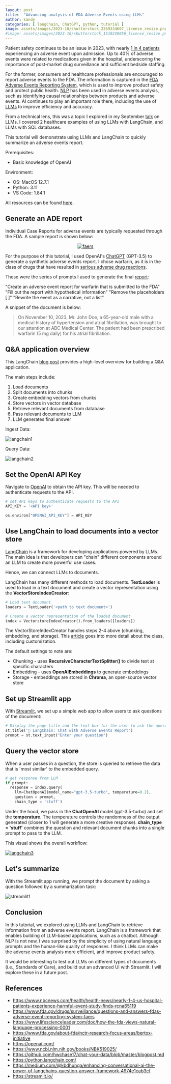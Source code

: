 ```yaml
---
layout: post
title:  "Advancing analysis of FDA Adverse Events using LLMs"
author: sandy
categories: [ langChain, ChatGPT, python, tutorial ]
image: assets/images/2023-10/shutterstock_2269334607_license_resize.png
#image: assets/images/2023-10/shutterstock_1510230056_license_resize.png
---
```


Patient safety continues to be an issue in 2023, with nearly [1 in 4 patients](https://www.nbcnews.com/health/health-news/nearly-1-4-us-hospital-patients-experience-harmful-event-study-finds-rcna65119) experiencing an adverse event upon admission.  Up to 40% of adverse events were related to medications given in the hospital, underscoring the importance of post-market drug surveillance and sufficient bedside staffing.  

For the former, consumers and healthcare professionals are encouraged to report adverse events to the FDA.  The information is captured in the [FDA Adverse Events Reporting System](https://www.fda.gov/drugs/surveillance/questions-and-answers-fdas-adverse-event-reporting-system-faers), which is used to improve product safety and protect public health.  [NLP](https://www.lifescienceleader.com/doc/how-the-fda-views-natural-language-processing-0001) has been used in adverse events analysis, such as identifying causal relationships between products and adverse events.   AI continues to play an important role there, including the use of [LLMs](https://www.fda.gov/about-fda/nctr-research-focus-areas/bertox-initiative) to improve efficiency and accuracy.  

From a technical lens, this was a topic I explored in my September [talk](https://www.meetup.com/cloud-data-driven/events/294617896/) on LLMs.  I covered 2 healthcare examples of using LLMs with LangChain, and LLMs with SQL databases. 

This tutorial will demonstrate using LLMs and LangChain to quickly summarize an adverse events report.

Prerequisites:
- Basic knowledge of OpenAI

Environment:
- OS: MacOS 12.7.1
- Python: 3.11
- VS Code: 1.84.1

All resources can be found [here](https://github.com/slsu0424/langchain-ade-public).


## Generate an ADE report
Individual Case Reports for adverse events are typically requested through the FDA.  A sample report is shown below:

<p style="text-align: center;">
<a href="https://www.researchgate.net/publication/271223596_Automatically_Recognizing_Medication_and_Adverse_Event_Information_From_Food_and_Drug_Administration's_Adverse_Event_Reporting_System_Narratives?_tp=eyJjb250ZXh0Ijp7ImZpcnN0UGFnZSI6Il9kaXJlY3QiLCJwYWdlIjoiX2RpcmVjdCJ9fQ" target="_blank">
  <img src="/assets/images/2023-10/sample-AERS-Report.png" alt="faers">
<!-- <img src="/assets/images/2023-10/sample-AERS-Report.png" alt="aers" width="750" height="670" alig> -->
</a>
</p>

For the purpose of this tutorial, I used OpenAI's <a href="https://openai.com/" target="_blank">ChatGPT</a> (GPT-3.5) to generate a synthetic adverse events report.  I chose warfarin, as it is in the class of drugs that have resulted in <a href="https://www.ncbi.nlm.nih.gov/books/NBK519025/" target="_blank">serious adverse drug reactions</a>.

These were the series of prompts I used to generate the final [report](https://github.com/slsu0424/langchain-ade-public/blob/main/ade.txt):

"Create an adverse event report for warfarin that is submitted to the FDA"
"Fill out the report with hypothetical information"
"Remove the placeholders [ ]"
"Rewrite the event as a narrative, not a list"

A snippet of the document is below:

>On November 10, 2023, Mr. John Doe, a 65-year-old male with a medical history of hypertension and atrial fibrillation, was brought to our attention at ABC Medical Center. The patient had been prescribed warfarin (5 mg daily) for his atrial fibrillation.


## Q&A application overview
This LangChain [blog post](https://github.com/hwchase17/chat-your-data/blob/master/blogpost.md) provides a high-level overview for building a Q&A application.  

The main steps include:

1. Load documents
2. Split documents into chunks
3. Create embedding vectors from chunks
4. Store vectors in vector database
5. Retrieve relevant documents from database
6. Pass relevant documents to LLM
7. LLM generates final answer

Ingest Data:

![langchain1](/assets/images/2023-10/langchain1.png)

Query Data:

![langchain2](/assets/images/2023-10/langchain2.png)


## Set the OpenAI API Key
Navigate to [OpenAI](https://platform.openai.com/) to obtain the API key.  This will be needed to authenticate requests to the API.

```python
# set API keys to authenticate requests to the API
API_KEY = '<API key>'

os.environ["OPENAI_API_KEY"] = API_KEY
```


## Use LangChain to load documents into a vector store
[LangChain](https://docs.langchain.com/docs/) is a framework for developing applications powered by LLMs.  The main idea is that developers can "chain" different components around an LLM to create more powerful use cases.  

Hence, we can connect LLMs to documents.

LangChain has many different methods to load documents.  **TextLoader** is used to load in a text document and create a vector representation using the **VectorStoreIndexCreator**:

```python
# Load text document
loaders = TextLoader('<path to text document>')

# Create a vector representation of the loaded document
index = VectorstoreIndexCreator().from_loaders([loaders])
```

The VectorStoreIndexCreator handles steps 2-4 above (chunking, embedding, and storage).  This [article](https://medium.com/@kbdhunga/enhancing-conversational-ai-the-power-of-langchains-question-answer-framework-4974e1cab3cf) goes into more detail about the class, including customization.  

The default settings to note are: 

- Chunking - uses **RecursiveCharacterTextSplitter()** to divide text at specific characters
- Embedding - uses **OpenAIEmbeddings**  to generate embeddings
- Storage - embeddings are stored in **Chroma**, an open-source vector store 

## Set up Streamlit app
With [Streamlit](https://streamlit.io/), we set up a simple web app to allow users to ask questions of the document:  

```python
# Display the page title and the text box for the user to ask the question
st.title('🦜 LangChain: Chat with Adverse Events Report')
prompt = st.text_input("Enter your question")
```


## Query the vector store
When a user passes in a question, the store is queried to retrieve the data that is 'most similar' to the embedded query.

```python
# get response from LLM
if prompt:
  response = index.query(
    llm=ChatOpenAI(model_name="gpt-3.5-turbo", temperature=0.2), 
    question = prompt, 
    chain_type = 'stuff')
```

Under the hood, we pass in the **ChatOpenAI** model (gpt-3.5-turbo) and set the **temperature**.  The temperature controls the randomness of the output generated (closer to 1 will generate a more creative response).  **chain_type = 'stuff'** combines the question and relevant document chunks into a single prompt to pass to the LLM.

This visual shows the overall workflow:

<a href="https://python.langchain.com/docs/modules/data_connection/vectorstores/">
  <img src="/assets/images/2023-10/langchain3.png" alt="langchain3">
<!--   <img src="/assets/images/2023-10/langchain3.png" alt="langchain3" width="750" height="311"> -->
</a>


## Let's summarize
With the Streamlit app running, we prompt the document by asking a question followed by a summarization task:

![streamlit1](/assets/images/2023-10/streamlit1.png)


## Conclusion
In this tutorial, we explored using LLMs and LangChain to retrieve information from an adverse events report.  LangChain is a framework that enables building of LLM-based applications, such as a chatbot.  Although NLP is not new, I was surprised by the simplicity of using natural language prompts and the human-like quality of responses.  I think LLMs can make the adverse events analysis more efficient, and improve product safety.

It would be interesting to test out LLMs on different types of documents (i.e., Standards of Care), and build out an advanced UI with Streamlit. I will explore these in a future post.


## References
+ <https://www.nbcnews.com/health/health-news/nearly-1-4-us-hospital-patients-experience-harmful-event-study-finds-rcna65119>
+ <https://www.fda.gov/drugs/surveillance/questions-and-answers-fdas-adverse-event-reporting-system-faers>
+ <https://www.lifescienceleader.com/doc/how-the-fda-views-natural-language-processing-0001>
+ <https://www.fda.gov/about-fda/nctr-research-focus-areas/bertox-initiative>
+ <https://openai.com/>
+ <https://www.ncbi.nlm.nih.gov/books/NBK519025/>
+ <https://github.com/hwchase17/chat-your-data/blob/master/blogpost.md>
+ <https://python.langchain.com/>
+ <https://medium.com/@kbdhunga/enhancing-conversational-ai-the-power-of-langchains-question-answer-framework-4974e1cab3cf>
+ <https://streamlit.io/>
